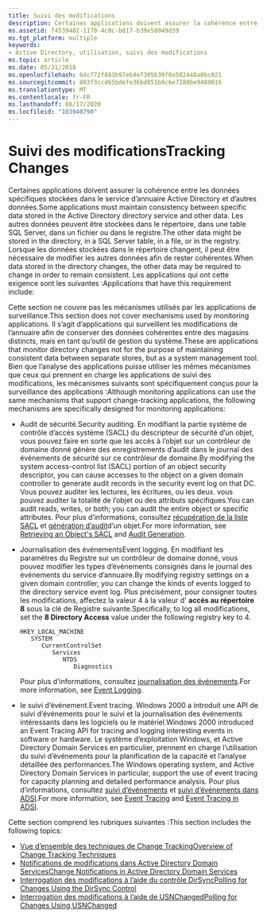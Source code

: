 ```yaml
---
title: Suivi des modifications
description: Certaines applications doivent assurer la cohérence entre les données spécifiques stockées dans le service d’annuaire Active Directory et d’autres données.
ms.assetid: f4539482-1170-4c0c-b817-b39e58049d39
ms.tgt_platform: multiple
keywords:
- Active Directory, utilisation, suivi des modifications
ms.topic: article
ms.date: 05/31/2018
ms.openlocfilehash: 6dc772f883b97eb4e7305b39f0a582448a8bc021
ms.sourcegitcommit: 803f3ccd65bdefe36bd851b9c6e7280be9489016
ms.translationtype: MT
ms.contentlocale: fr-FR
ms.lasthandoff: 08/17/2020
ms.locfileid: "103940790"
---
```

# <a name="tracking-changes"></a><span data-ttu-id="dfd93-104">Suivi des modifications</span><span class="sxs-lookup"><span data-stu-id="dfd93-104">Tracking Changes</span></span>

<span data-ttu-id="dfd93-105">Certaines applications doivent assurer la cohérence entre les données spécifiques stockées dans le service d’annuaire Active Directory et d’autres données.</span><span class="sxs-lookup"><span data-stu-id="dfd93-105">Some applications must maintain consistency between specific data stored in the Active Directory directory service and other data.</span></span> <span data-ttu-id="dfd93-106">Les autres données peuvent être stockées dans le répertoire, dans une table SQL Server, dans un fichier ou dans le registre.</span><span class="sxs-lookup"><span data-stu-id="dfd93-106">The other data might be stored in the directory, in a SQL Server table, in a file, or in the registry.</span></span> <span data-ttu-id="dfd93-107">Lorsque les données stockées dans le répertoire changent, il peut être nécessaire de modifier les autres données afin de rester cohérentes.</span><span class="sxs-lookup"><span data-stu-id="dfd93-107">When data stored in the directory changes, the other data may be required to change in order to remain consistent.</span></span> <span data-ttu-id="dfd93-108">Les applications qui ont cette exigence sont les suivantes :</span><span class="sxs-lookup"><span data-stu-id="dfd93-108">Applications that have this requirement include:</span></span>

<span data-ttu-id="dfd93-109">Cette section ne couvre pas les mécanismes utilisés par les applications de surveillance.</span><span class="sxs-lookup"><span data-stu-id="dfd93-109">This section does not cover mechanisms used by monitoring applications.</span></span> <span data-ttu-id="dfd93-110">Il s’agit d’applications qui surveillent les modifications de l’annuaire afin de conserver des données cohérentes entre des magasins distincts, mais en tant qu’outil de gestion du système.</span><span class="sxs-lookup"><span data-stu-id="dfd93-110">These are applications that monitor directory changes not for the purpose of maintaining consistent data between separate stores, but as a system management tool.</span></span> <span data-ttu-id="dfd93-111">Bien que l’analyse des applications puisse utiliser les mêmes mécanismes que ceux qui prennent en charge les applications de suivi des modifications, les mécanismes suivants sont spécifiquement conçus pour la surveillance des applications :</span><span class="sxs-lookup"><span data-stu-id="dfd93-111">Although monitoring applications can use the same mechanisms that support change-tracking applications, the following mechanisms are specifically designed for monitoring applications:</span></span>

-   <span data-ttu-id="dfd93-112">Audit de sécurité.</span><span class="sxs-lookup"><span data-stu-id="dfd93-112">Security auditing.</span></span> <span data-ttu-id="dfd93-113">En modifiant la partie système de contrôle d’accès système (SACL) du descripteur de sécurité d’un objet, vous pouvez faire en sorte que les accès à l’objet sur un contrôleur de domaine donné génère des enregistrements d’audit dans le journal des événements de sécurité sur ce contrôleur de domaine.</span><span class="sxs-lookup"><span data-stu-id="dfd93-113">By modifying the system access-control list (SACL) portion of an object security descriptor, you can cause accesses to the object on a given domain controller to generate audit records in the security event log on that DC.</span></span> <span data-ttu-id="dfd93-114">Vous pouvez auditer les lectures, les écritures, ou les deux. vous pouvez auditer la totalité de l’objet ou des attributs spécifiques.</span><span class="sxs-lookup"><span data-stu-id="dfd93-114">You can audit reads, writes, or both; you can audit the entire object or specific attributes.</span></span> <span data-ttu-id="dfd93-115">Pour plus d’informations, consultez [récupération de la liste SACL](retrieving-an-objectampaposs-sacl.md) et [génération d’audit](/windows/desktop/SecAuthZ/audit-generation)d’un objet.</span><span class="sxs-lookup"><span data-stu-id="dfd93-115">For more information, see [Retrieving an Object's SACL](retrieving-an-objectampaposs-sacl.md) and [Audit Generation](/windows/desktop/SecAuthZ/audit-generation).</span></span>
-   <span data-ttu-id="dfd93-116">Journalisation des événements</span><span class="sxs-lookup"><span data-stu-id="dfd93-116">Event logging.</span></span> <span data-ttu-id="dfd93-117">En modifiant les paramètres du Registre sur un contrôleur de domaine donné, vous pouvez modifier les types d’événements consignés dans le journal des événements du service d’annuaire.</span><span class="sxs-lookup"><span data-stu-id="dfd93-117">By modifying registry settings on a given domain controller, you can change the kinds of events logged to the directory service event log.</span></span> <span data-ttu-id="dfd93-118">Plus précisément, pour consigner toutes les modifications, affectez la valeur 4 à la valeur d' **accès au répertoire 8** sous la clé de Registre suivante.</span><span class="sxs-lookup"><span data-stu-id="dfd93-118">Specifically, to log all modifications, set the **8 Directory Access** value under the following registry key to 4.</span></span>

    ```
    HKEY_LOCAL_MACHINE
       SYSTEM
          CurrentControlSet
             Services
                NTDS
                   Diagnostics
    ```

    <span data-ttu-id="dfd93-119">Pour plus d’informations, consultez [journalisation des événements](/windows/desktop/EventLog/event-logging).</span><span class="sxs-lookup"><span data-stu-id="dfd93-119">For more information, see [Event Logging](/windows/desktop/EventLog/event-logging).</span></span>

-   <span data-ttu-id="dfd93-120">le suivi d’événement.</span><span class="sxs-lookup"><span data-stu-id="dfd93-120">Event tracing.</span></span> <span data-ttu-id="dfd93-121">Windows 2000 a introduit une API de suivi d’événements pour le suivi et la journalisation des événements intéressants dans les logiciels ou le matériel.</span><span class="sxs-lookup"><span data-stu-id="dfd93-121">Windows 2000 introduced an Event Tracing API for tracing and logging interesting events in software or hardware.</span></span> <span data-ttu-id="dfd93-122">Le système d’exploitation Windows, et Active Directory Domain Services en particulier, prennent en charge l’utilisation du suivi d’événements pour la planification de la capacité et l’analyse détaillée des performances.</span><span class="sxs-lookup"><span data-stu-id="dfd93-122">The Windows operating system, and Active Directory Domain Services in particular, support the use of event tracing for capacity planning and detailed performance analysis.</span></span> <span data-ttu-id="dfd93-123">Pour plus d’informations, consultez [suivi d’événements](/windows/desktop/ETW/event-tracing-portal) et [suivi d’événements dans ADSI](/windows/desktop/ADSI/adsi-and-etw).</span><span class="sxs-lookup"><span data-stu-id="dfd93-123">For more information, see [Event Tracing](/windows/desktop/ETW/event-tracing-portal) and [Event Tracing in ADSI](/windows/desktop/ADSI/adsi-and-etw).</span></span>

<span data-ttu-id="dfd93-124">Cette section comprend les rubriques suivantes :</span><span class="sxs-lookup"><span data-stu-id="dfd93-124">This section includes the following topics:</span></span>

-   [<span data-ttu-id="dfd93-125">Vue d’ensemble des techniques de Change Tracking</span><span class="sxs-lookup"><span data-stu-id="dfd93-125">Overview of Change Tracking Techniques</span></span>](overview-of-change-tracking-techniques.md)
-   [<span data-ttu-id="dfd93-126">Notifications de modifications dans Active Directory Domain Services</span><span class="sxs-lookup"><span data-stu-id="dfd93-126">Change Notifications in Active Directory Domain Services</span></span>](change-notifications-in-active-directory-domain-services.md)
-   [<span data-ttu-id="dfd93-127">Interrogation des modifications à l’aide du contrôle DirSync</span><span class="sxs-lookup"><span data-stu-id="dfd93-127">Polling for Changes Using the DirSync Control</span></span>](polling-for-changes-using-the-dirsync-control.md)
-   [<span data-ttu-id="dfd93-128">Interrogation des modifications à l’aide de USNChanged</span><span class="sxs-lookup"><span data-stu-id="dfd93-128">Polling for Changes Using USNChanged</span></span>](polling-for-changes-using-usnchanged.md)

 

 